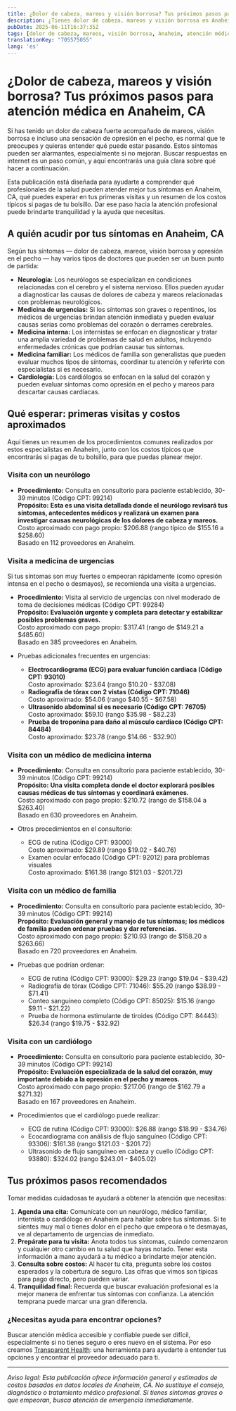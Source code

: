 ```yaml
---
title: ¿Dolor de cabeza, mareos y visión borrosa? Tus próximos pasos para atención médica en Anaheim, CA
description: ¿Tienes dolor de cabeza, mareos y visión borrosa en Anaheim, CA? Descubre qué especialista ver y los costos iniciales que puedes esperar para tu cuidado.
pubDate: 2025-06-11T16:37:35Z
tags: [dolor de cabeza, mareos, visión borrosa, Anaheim, atención médica, costos, neurología, medicina interna, medicina familiar]
translationKey: "705575055"
lang: 'es'
---
```

# ¿Dolor de cabeza, mareos y visión borrosa? Tus próximos pasos para atención médica en Anaheim, CA

Si has tenido un dolor de cabeza fuerte acompañado de mareos, visión borrosa e incluso una sensación de opresión en el pecho, es normal que te preocupes y quieras entender qué puede estar pasando. Estos síntomas pueden ser alarmantes, especialmente si no mejoran. Buscar respuestas en internet es un paso común, y aquí encontrarás una guía clara sobre qué hacer a continuación.

Esta publicación está diseñada para ayudarte a comprender qué profesionales de la salud pueden atender mejor tus síntomas en Anaheim, CA, qué puedes esperar en tus primeras visitas y un resumen de los costos típicos si pagas de tu bolsillo. Dar ese paso hacia la atención profesional puede brindarte tranquilidad y la ayuda que necesitas.

## A quién acudir por tus síntomas en Anaheim, CA

Según tus síntomas — dolor de cabeza, mareos, visión borrosa y opresión en el pecho — hay varios tipos de doctores que pueden ser un buen punto de partida:

- **Neurología:** Los neurólogos se especializan en condiciones relacionadas con el cerebro y el sistema nervioso. Ellos pueden ayudar a diagnosticar las causas de dolores de cabeza y mareos relacionadas con problemas neurológicos.
- **Medicina de urgencias:** Si los síntomas son graves o repentinos, los médicos de urgencias brindan atención inmediata y pueden evaluar causas serias como problemas del corazón o derrames cerebrales.
- **Medicina interna:** Los internistas se enfocan en diagnosticar y tratar una amplia variedad de problemas de salud en adultos, incluyendo enfermedades crónicas que podrían causar tus síntomas.
- **Medicina familiar:** Los médicos de familia son generalistas que pueden evaluar muchos tipos de síntomas, coordinar tu atención y referirte con especialistas si es necesario.
- **Cardiología:** Los cardiólogos se enfocan en la salud del corazón y pueden evaluar síntomas como opresión en el pecho y mareos para descartar causas cardíacas.

## Qué esperar: primeras visitas y costos aproximados

Aquí tienes un resumen de los procedimientos comunes realizados por estos especialistas en Anaheim, junto con los costos típicos que encontrarás si pagas de tu bolsillo, para que puedas planear mejor.

### Visita con un neurólogo

- **Procedimiento:** Consulta en consultorio para paciente establecido, 30-39 minutos (Código CPT: 99214)  
  **Propósito:** **Esta es una visita detallada donde el neurólogo revisará tus síntomas, antecedentes médicos y realizará un examen para investigar causas neurológicas de los dolores de cabeza y mareos.**  
  Costo aproximado con pago propio: $206.88 (rango típico de $155.16 a $258.60)  
  Basado en 112 proveedores en Anaheim.

### Visita a medicina de urgencias

Si tus síntomas son muy fuertes o empeoran rápidamente (como opresión intensa en el pecho o desmayos), se recomienda una visita a urgencias.

- **Procedimiento:** Visita al servicio de urgencias con nivel moderado de toma de decisiones médicas (Código CPT: 99284)  
  **Propósito:** **Evaluación urgente y completa para detectar y estabilizar posibles problemas graves.**  
  Costo aproximado con pago propio: $317.41 (rango de $149.21 a $485.60)  
  Basado en 385 proveedores en Anaheim.

- Pruebas adicionales frecuentes en urgencias:  
  - **Electrocardiograma (ECG) para evaluar función cardiaca (Código CPT: 93010)**  
    Costo aproximado: $23.64 (rango $10.20 - $37.08)  
  - **Radiografía de tórax con 2 vistas (Código CPT: 71046)**  
    Costo aproximado: $54.06 (rango $40.55 - $67.58)  
  - **Ultrasonido abdominal si es necesario (Código CPT: 76705)**  
    Costo aproximado: $59.10 (rango $35.98 - $82.23)  
  - **Prueba de troponina para daño al músculo cardíaco (Código CPT: 84484)**  
    Costo aproximado: $23.78 (rango $14.66 - $32.90)  

### Visita con un médico de medicina interna

- **Procedimiento:** Consulta en consultorio para paciente establecido, 30-39 minutos (Código CPT: 99214)  
  **Propósito:** **Una visita completa donde el doctor explorará posibles causas médicas de tus síntomas y coordinará exámenes.**  
  Costo aproximado con pago propio: $210.72 (rango de $158.04 a $263.40)  
  Basado en 630 proveedores en Anaheim.

- Otros procedimientos en el consultorio:  
  - ECG de rutina (Código CPT: 93000)  
    Costo aproximado: $29.89 (rango $19.02 - $40.76)  
  - Examen ocular enfocado (Código CPT: 92012) para problemas visuales  
    Costo aproximado: $161.38 (rango $121.03 - $201.72)  

### Visita con un médico de familia

- **Procedimiento:** Consulta en consultorio para paciente establecido, 30-39 minutos (Código CPT: 99214)  
  **Propósito:** **Evaluación general y manejo de tus síntomas; los médicos de familia pueden ordenar pruebas y dar referencias.**  
  Costo aproximado con pago propio: $210.93 (rango de $158.20 a $263.66)  
  Basado en 720 proveedores en Anaheim.

- Pruebas que podrían ordenar:  
  - ECG de rutina (Código CPT: 93000): $29.23 (rango $19.04 - $39.42)  
  - Radiografía de tórax (Código CPT: 71046): $55.20 (rango $38.99 - $71.41)  
  - Conteo sanguíneo completo (Código CPT: 85025): $15.16 (rango $9.11 - $21.22)  
  - Prueba de hormona estimulante de tiroides (Código CPT: 84443): $26.34 (rango $19.75 - $32.92)  

### Visita con un cardiólogo

- **Procedimiento:** Consulta en consultorio para paciente establecido, 30-39 minutos (Código CPT: 99214)  
  **Propósito:** **Evaluación especializada de la salud del corazón, muy importante debido a la opresión en el pecho y mareos.**  
  Costo aproximado con pago propio: $217.06 (rango de $162.79 a $271.32)  
  Basado en 167 proveedores en Anaheim.

- Procedimientos que el cardiólogo puede realizar:  
  - ECG de rutina (Código CPT: 93000): $26.88 (rango $18.99 - $34.76)  
  - Ecocardiograma con análisis de flujo sanguíneo (Código CPT: 93306): $161.38 (rango $121.03 - $201.72)  
  - Ultrasonido de flujo sanguíneo en cabeza y cuello (Código CPT: 93880): $324.02 (rango $243.01 - $405.02)  

## Tus próximos pasos recomendados

Tomar medidas cuidadosas te ayudará a obtener la atención que necesitas:

1. **Agenda una cita:** Comunícate con un neurólogo, médico familiar, internista o cardiólogo en Anaheim para hablar sobre tus síntomas. Si te sientes muy mal o tienes dolor en el pecho que empeora o te desmayas, ve al departamento de urgencias de inmediato.  
2. **Prepárate para tu visita:** Anota todos tus síntomas, cuándo comenzaron y cualquier otro cambio en tu salud que hayas notado. Tener esta información a mano ayudará a tu médico a brindarte mejor atención.  
3. **Consulta sobre costos:** Al hacer tu cita, pregunta sobre los costos esperados y la cobertura de seguro. Las cifras que vimos son típicas para pago directo, pero pueden variar.  
4. **Tranquilidad final:** Recuerda que buscar evaluación profesional es la mejor manera de enfrentar tus síntomas con confianza. La atención temprana puede marcar una gran diferencia.

### ¿Necesitas ayuda para encontrar opciones?

Buscar atención médica accesible y confiable puede ser difícil, especialmente si no tienes seguro o eres nuevo en el sistema. Por eso creamos [Transparent Health](https://transparenthealth.ai): una herramienta para ayudarte a entender tus opciones y encontrar el proveedor adecuado para ti.

---

*Aviso legal: Esta publicación ofrece información general y estimados de costos basados en datos locales de Anaheim, CA. No sustituye el consejo, diagnóstico o tratamiento médico profesional. Si tienes síntomas graves o que empeoran, busca atención de emergencia inmediatamente.*